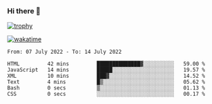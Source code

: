 ### Hi there 👋

[![trophy](https://github-profile-trophy.vercel.app/?username=cxnky&theme=dracula)](https://github.com/ryo-ma/github-profile-trophy)

[![wakatime](https://wakatime.com/badge/user/1c39c599-5497-41b9-a5be-2c4676e7fd23.svg)](https://wakatime.com/@1c39c599-5497-41b9-a5be-2c4676e7fd23)
<!--START_SECTION:waka-->

```text
From: 07 July 2022 - To: 14 July 2022

HTML         42 mins         ██████████████▓░░░░░░░░░░   59.00 %
JavaScript   14 mins         █████░░░░░░░░░░░░░░░░░░░░   19.57 %
XML          10 mins         ███▓░░░░░░░░░░░░░░░░░░░░░   14.52 %
Text         4 mins          █▒░░░░░░░░░░░░░░░░░░░░░░░   05.62 %
Bash         0 secs          ▒░░░░░░░░░░░░░░░░░░░░░░░░   01.13 %
CSS          0 secs          ░░░░░░░░░░░░░░░░░░░░░░░░░   00.17 %
```

<!--END_SECTION:waka-->
